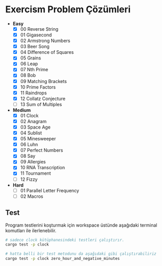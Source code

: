 # Exercism Problem Çözümleri

- **Easy**
  - [x] 00 Reverse String
  - [x] 01 Gigasecond
  - [x] 02 Armstrong Numbers
  - [x] 03 Beer Song
  - [x] 04 Difference of Squares
  - [x] 05 Grains
  - [x] 06 Leap
  - [x] 07 Nth Prime
  - [x] 08 Bob
  - [x] 09 Matching Brackets
  - [x] 10 Prime Factors
  - [x] 11 Raindrops
  - [x] 12 Collatz Conjecture
  - [ ] 13 Sum of Multiples
- **Medium**
  - [x] 01 Clock
  - [x] 02 Anagram
  - [x] 03 Space Age
  - [x] 04 Sublist
  - [x] 05 Minesweeper
  - [x] 06 Luhn
  - [x] 07 Perfect Numbers
  - [x] 08 Say
  - [x] 09 Allergies
  - [x] 10 RNA Transcription
  - [x] 11 Tournament
  - [ ] 12 Fizzy
- **Hard**
  - [ ] 01 Parallel Letter Frequency
  - [ ] 02 Macros

## Test

Program testlerini koşturmak için workspace üstünde aşağıdaki terminal komutları ile ilerlenebilir.

```bash
# sadece clock kütüphanesindeki testleri çalıştırır.
cargo test -p clock

# hatta belli bir test metodunu da aşağıdaki gibi çalıştırabiliriz
cargo test -p clock zero_hour_and_negative_minutes
```